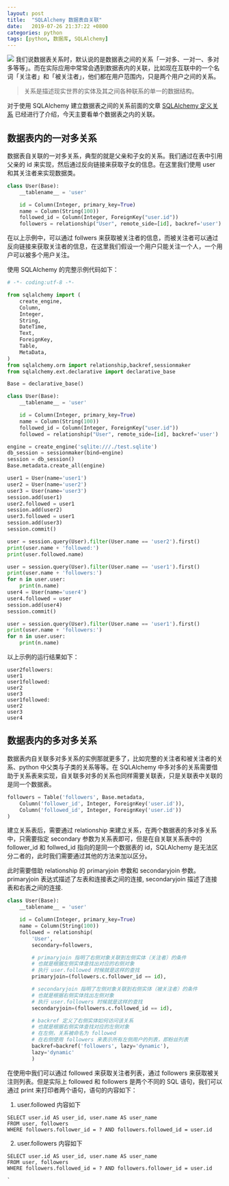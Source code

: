 ```yaml
---
layout: post
title:  "SQLAlchemy 数据表自关联"
date:   2019-07-26 21:37:22 +0800
categories: python
tags: [python, 数据库, SQLAlchemy]
---
```

![](https://lg-8wz4hass-1252833766.cos.ap-shanghai.myqcloud.com/pic/bright-ecology-environment-1645226.jpg)
我们说数据表关系时，默认说的是数据表之间的关系「一对多、一对一、多对多等等」。而在实际应用中常常会遇到数据表内的关联，比如现在互联中的一个名词「关注者」和「被关注者」，他们都在用户范围内，只是两个用户之间的关系。

> 关系是描述现实世界的实体及其之间各种联系的单一的数据结构。

对于使用 SQLAlchemy 建立数据表之间的关系前面的文章 [SQLAlchemy 定义关系](https://mp.weixin.qq.com/s/YxMa2qSkUyn-UwyWcjI2FQ) 已经进行了介绍，今天主要看单个数据表之内的关联。

## 数据表内的一对多关系
数据表自关联的一对多关系，典型的就是父亲和子女的关系。我们通过在表中引用父亲的 id 来实现，然后通过反向链接来获取子女的信息。在这里我们使用 user 和其关注者来实现数据类。
```python
class User(Base):
    __tablename__ = 'user'

    id = Column(Integer, primary_key=True)
    name = Column(String(100))
    followed_id = Column(Integer, ForeignKey("user.id"))
    followers = relationship("User", remote_side=[id], backref='user')
```
在以上示例中，可以通过 follwers 来获取被关注者的信息，而被关注者可以通过反向链接来获取关注者的信息，在这里我们假设一个用户只能关注一个人，一个用户可以被多个用户关注。

使用 SQLAlchemy 的完整示例代码如下：
```python
# -*- coding:utf-8 -*-

from sqlalchemy import (
    create_engine,
    Column,
    Integer,
    String,
    DateTime,
    Text,
    ForeignKey,
    Table,
    MetaData,
)
from sqlalchemy.orm import relationship,backref,sessionmaker
from sqlalchemy.ext.declarative import declarative_base

Base = declarative_base()

class User(Base):
    __tablename__ = 'user'

    id = Column(Integer, primary_key=True)
    name = Column(String(100))
    followed_id = Column(Integer, ForeignKey("user.id"))
    followed = relationship("User", remote_side=[id], backref='user')

engine = create_engine('sqlite:///./test.sqlite')
db_session = sessionmaker(bind=engine)
session = db_session()
Base.metadata.create_all(engine)

user1 = User(name='user1')
user2 = User(name='user2')
user3 = User(name='user3')
session.add(user1)
user2.followed = user1
session.add(user2)
user3.followed = user1
session.add(user3)
session.commit()

user = session.query(User).filter(User.name == 'user2').first()
print(user.name + 'followed:')
print(user.followed.name)

user = session.query(User).filter(User.name == 'user1').first()
print(user.name + 'followers:')
for n in user.user:
    print(n.name)
user4 = User(name='user4')
user4.followed = user
session.add(user4)
session.commit()

user = session.query(User).filter(User.name == 'user1').first()
print(user.name + 'followers:')
for n in user.user:
    print(n.name)
```
以上示例的运行结果如下：
```shell
user2followers:
user1
user1followed:
user2
user3
user1followed:
user2
user3
user4
```


## 数据表内的多对多关系
数据表内自关联多对多关系的实例那就更多了，比如完整的关注者和被关注者的关系、python 中父类与子类的关系等等。在 SQLAlchemy 中多对多的关系需要借助于关系表来实现，自关联多对多的关系也同样需要关联表，只是关联表中关联的是同一个数据表。
```python
followers = Table('followers', Base.metadata,
    Column('follower_id', Integer, ForeignKey('user.id')),
    Column('followed_id', Integer, ForeignKey('user.id'))
)
```
建立关系表后，需要通过 relationship 来建立关系，在两个数据表的多对多关系中，只需要指定 secondary 参数为关系表即可，但是在自关联关系表中的 follower_id 和 follwed_id 指向的是同一个数据表的 id，SQLAlchemy 是无法区分二者的，此时我们需要通过其他的方法来加以区分。

此时需要借助 relationship 的 primaryjoin 参数和 secondaryjoin 参数。primaryjoin 表达式描述了左表和连接表之间的连接, secondaryjoin 描述了连接表和右表之间的连接.

```python
class User(Base):
    __tablename__ = 'user'

    id = Column(Integer, primary_key=True)
    name = Column(String(100))
    followed = relationship(
        'User',
        secondary=followers,

        # primaryjoin 指明了右侧对象关联到左侧实体（关注者）的条件
        # 也就是根据左侧实体查找出对应的右侧对象
        # 执行 user.followed 时候就是这样的查找
        primaryjoin=(followers.c.follower_id == id),

        # secondaryjoin 指明了左侧对象关联到右侧实体（被关注者）的条件
        # 也就是根据右侧实体找出左侧对象
        # 执行 user.followers 时候就是这样的查找
        secondaryjoin=(followers.c.followed_id == id),

        # backref 定义了右侧实体如何访问该关系
        # 也就是根据右侧实体查找对应的左侧对象
        # 在左侧，关系被命名为 followed
        # 在右侧使用 followers 来表示所有左侧用户的列表，即粉丝列表
        backref=backref('followers', lazy='dynamic'),
        lazy='dynamic'
        )
```
在使用中我们可以通过 followed 来获取关注者列表，通过 followers 来获取被关注则列表。但是实际上 followed 和 followers 是两个不同的 SQL 语句，我们可以通过 print 来打印者两个语句，语句的内容如下：

1. user.followed 内容如下
```shell
SELECT user.id AS user_id, user.name AS user_name
FROM user, followers
WHERE followers.follower_id = ? AND followers.followed_id = user.id
```

2. user.followers 内容如下
```shell
SELECT user.id AS user_id, user.name AS user_name
FROM user, followers
WHERE followers.followed_id = ? AND followers.follower_id = user.id
```

    `           
